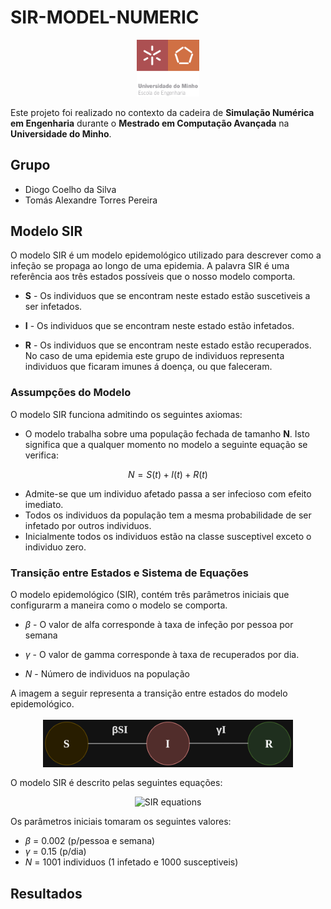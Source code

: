 # SIR-MODEL-NUMERIC
<div style="display: flex; justify-content: center; margin:1.2em;">
  <img src="assets/EEUM_logo.png" alt="EEUM logo" width="100">
</div>


Este projeto foi realizado no contexto da cadeira de **Simulação Numérica em Engenharia** durante o **Mestrado em Computação Avançada** na **Universidade do Minho**.

## Grupo

  - Diogo Coelho da Silva
  - Tomás Alexandre Torres Pereira

## Modelo SIR
O modelo SIR é um modelo epidemológico utilizado para descrever como a infeção se propaga ao longo de uma epidemia. A palavra SIR é uma referência aos três estados possíveis que o nosso modelo comporta.

  - **S** - Os individuos que se encontram neste estado estão suscetiveis a ser infetados.

  - **I** - Os individuos que se encontram neste estado estão infetados.

  - **R** - Os individuos que se encontram neste estado estão recuperados. No caso de uma epidemia este grupo de individuos representa individuos que ficaram imunes á doença, ou que faleceram.

### Assumpções do Modelo
  O modelo SIR funciona admitindo os seguintes axiomas:

  - O modelo trabalha sobre uma população fechada de tamanho **N**. Isto significa que a qualquer momento no modelo a seguinte equação se verifica:


$$
N = { S(t) + I(t) + R(t)}
$$

  - Admite-se que um individuo afetado passa a ser infecioso com efeito imediato.
  - Todos os individuos da população tem a mesma probabilidade de ser infetado por outros individuos.
  - Inicialmente todos os individuos estão na classe susceptivel exceto o individuo zero. 

### Transição entre Estados e Sistema de Equações

O modelo epidemológico (SIR), contém três parâmetros iniciais que configurarm a maneira como o modelo se comporta.

 - ${\beta}$ - O valor de alfa corresponde à taxa de infeção por pessoa por semana

 - ${\gamma}$ - O valor de gamma corresponde à taxa de recuperados por dia.

- ${N}$ - Número de individuos na população


A imagem a seguir representa a transição entre estados do modelo epidemológico.

<div style="display: flex; justify-content: center; margin:1.2em;">
  <img src="assets/statesepid.png" alt="EEUM logo" width="400">
</div>


O modelo SIR é descrito pelas seguintes equações:

<p align="center">
  <img src="https://latex.codecogs.com/svg.image?\dpi{150}\color{white}\begin{cases}\frac{dS}{dt}=-\beta%20SI\\\frac{dI}{dt}=-\beta%20SI+\gamma%20I\\\frac{dR}{dt}=\gamma%20I\end{cases}" alt="SIR equations">
</p>


Os parâmetros iniciais tomaram os seguintes valores:

- ${\beta}$ = 0.002 (p/pessoa e semana)
- ${\gamma}$ = 0.15 (p/dia)
- ${N}$ = 1001 individuos (1 infetado e 1000 susceptiveis)
 

## Resultados
